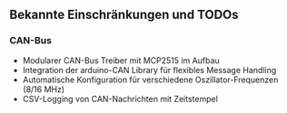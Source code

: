 ## Bekannte Einschränkungen und TODOs

### CAN-Bus
- Modularer CAN-Bus Treiber mit MCP2515 im Aufbau
- Integration der arduino-CAN Library für flexibles Message Handling
- Automatische Konfiguration für verschiedene Oszillator-Frequenzen (8/16 MHz)
- CSV-Logging von CAN-Nachrichten mit Zeitstempel